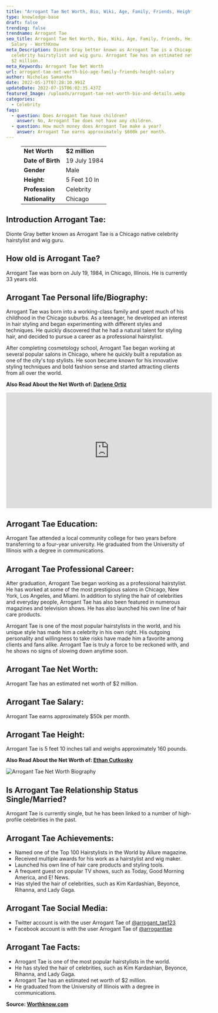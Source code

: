```yaml
---
title: "Arrogant Tae Net Worth, Bio, Wiki, Age, Family, Friends, Height & Salary "
type: knowledge-base
draft: false
trending: false
trendname: Arrogant Tae
seo_title: Arrogant Tae Net Worth, Bio, Wiki, Age, Family, Friends, Height &
  Salary - WorthKnow
meta_Description: Dionte Gray better known as Arrogant Tae is a Chicago native
  celebrity hairstylist and wig guru. Arrogant Tae has an estimated net worth of
  $2 million.
meta_Keywords: Arrogant Tae Net Worth
url: arrogant-tae-net-worth-bio-age-family-friends-height-salary
author: Nicholas Samantha
date: 2022-05-17T07:28:10.991Z
updateDate: 2022-07-15T06:02:35.437Z
featured_Image: /uploads/arrogant-tae-net-worth-bio-and-details.webp
categories:
  - Celebrity
faqs:
  - question: Does Arrogant Tae have children?
    answer: No, Arrogant Tae does not have any children.
  - question: How much money does Arrogant Tae make a year?
    answer: Arrogant Tae earns approximately $600k per month.
---
```

<figure class="wp-block-table is-style-stripes">
  <table>
    <tbody>
      <tr>
        <td>
          <strong>Net Worth</strong>
        </td>
        <td>
          <strong>$2 million</strong>
        </td>
      </tr>
      <tr>
        <td>
          <strong>Date of Birth</strong>
        </td>
        <td>19 July 1984</td>
      </tr>
      <tr>
        <td>
          <strong>Gender</strong>
        </td>
        <td>Male</td>
      </tr>
      <tr>
        <td>
          <strong>Height:</strong>
        </td>
        <td>5 Feet 10 In</td>
      </tr>
      <tr>
        <td>
          <strong>Profession</strong>
        </td>
        <td>Celebrity</td>
      </tr>
      <tr>
        <td>
          <strong>Nationality</strong>
        </td>
        <td>Chicago</td>
      </tr>
    </tbody>
  </table>
</figure>

## **Introduction Arrogant Tae:**

Dionte Gray better known as Arrogant Tae is a Chicago native celebrity hairstylist and wig guru.

## **How old is Arrogant Tae?**

Arrogant Tae was born on  July 19, 1984, in Chicago, Illinois. He is currently 33 years old.

## **Arrogant Tae Personal life/Biography:**

Arrogant Tae was born into a working-class family and spent much of his childhood in the Chicago suburbs. As a teenager, he developed an interest in hair styling and began experimenting with different styles and techniques. He quickly discovered that he had a natural talent for styling hair, and decided to pursue a career as a professional hairstylist.

After completing cosmetology school, Arrogant Tae began working at several popular salons in Chicago, where he quickly built a reputation as one of the city's top stylists. He soon became known for his innovative styling techniques and bold fashion sense and started attracting clients from all over the world. 

**Also Read About the Net Worth of: <a href="https://worthknow.com/darlene-ortiz-net-worth-bio-wiki-age-family-friends-height-salary/" target="_blank" rel="noopener">Darlene Ortiz</a>**

<iframe width="560" height="315" src="https://www.youtube.com/embed/954sAREGYTQ" title="YouTube video player" frameborder="0" allow="accelerometer; autoplay; clipboard-write; encrypted-media; gyroscope; picture-in-picture" allowfullscreen></iframe>

## **Arrogant Tae Education:**

Arrogant Tae attended a local community college for two years before transferring to a four-year university. He graduated from the University of Illinois with a degree in communications.

## **Arrogant Tae Professional Career:**

After graduation, Arrogant Tae began working as a professional hairstylist. He has worked at some of the most prestigious salons in Chicago, New York, Los Angeles, and Miami. In addition to styling the hair of celebrities and everyday people, Arrogant Tae has also been featured in numerous magazines and television shows. He has also launched his own line of hair care products.

Arrogant Tae is one of the most popular hairstylists in the world, and his unique style has made him a celebrity in his own right. His outgoing personality and willingness to take risks have made him a favorite among clients and fans alike. Arrogant Tae is truly a force to be reckoned with, and he shows no signs of slowing down anytime soon.

## **Arrogant Tae Net Worth:**

Arrogant Tae has an estimated net worth of $2 million.

## **Arrogant Tae Salary:**

Arrogant Tae earns approximately $50k per month.

## **Arrogant Tae Height:**

Arrogant Tae is 5 feet 10 inches tall and weighs approximately 160 pounds.

**Also Read About the Net Worth of: <a href="https://worthknow.com/ethan-cutkosky-net-worth-bio-wiki-age-family-friends-height-salary/" target="_blank" rel="noopener">Ethan Cutkosky</a>**

![Arrogant Tae Net Worth Biography](/uploads/arrogant-tae-net-worth.webp)

## **Is Arrogant Tae Relationship Status Single/Married?**

Arrogant Tae is currently single, but he has been linked to a number of high-profile celebrities in the past. 

## **Arrogant Tae Achievements:**

* Named one of the Top 100 Hairstylists in the World by Allure magazine.
* Received multiple awards for his work as a hairstylist and wig maker.
* Launched his own line of hair care products and styling tools.
* A frequent guest on popular TV shows, such as Today, Good Morning America, and E! News.
* Has styled the hair of celebrities, such as Kim Kardashian, Beyonce, Rihanna, and Lady Gaga.

## **Arrogant Tae Social Media:**

* Twitter account is with the user Arrogant Tae of <a href="https://twitter.com/arrogant_tae123" target="_blank" rel="nofollow" rel="noopener">@arrogant_tae123</a>
* Facebook account is with the user Arrogant Tae of <a href="https://www.facebook.com/arroganttae/" target="_blank" rel="nofollow" rel="noopener">@arroganttae</a>

## **Arrogant Tae Facts:**

* Arrogant Tae is one of the most popular hairstylists in the world.
* He has styled the hair of celebrities, such as Kim Kardashian, Beyonce, Rihanna, and Lady Gaga.
* Arrogant Tae has an estimated net worth of $2 million.
* He graduated from the University of Illinois with a degree in communications.

**Source: <a href="https://worthknow.com/" target="_blank" rel="noopener">Worthknow.com</a>**